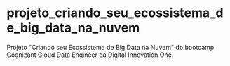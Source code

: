 # projeto_criando_seu_ecossistema_de_big_data_na_nuvem

Projeto "Criando seu Ecossistema de Big Data na Nuvem" do bootcamp Cognizant Cloud Data Engineer da Digital Innovation One. 
 